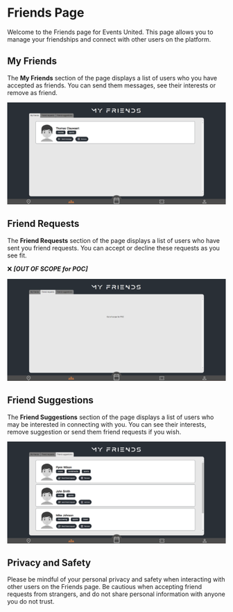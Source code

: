 # Friends Page

Welcome to the Friends page for Events United. This page allows you to manage your friendships and connect with other users on the platform.

## My Friends

The **My Friends** section of the page displays a list of users who you have accepted as friends. You can send them messages, see their interests or remove as friend.

![my-friends](../images/friends/friends-my-friends.png)

## Friend Requests

The **Friend Requests** section of the page displays a list of users who have sent you friend requests. You can accept or decline these requests as you see fit.

❌ ***[OUT OF SCOPE for POC]***

![friend-requests](../images/friends/friends-friend-requests.png)

## Friend Suggestions

The **Friend Suggestions** section of the page displays a list of users who may be interested in connecting with you. You can see their interests, remove suggestion or send them friend requests if you wish.

![friend-suggestions](../images/friends/friends-friend-suggestions.png)

## Privacy and Safety

Please be mindful of your personal privacy and safety when interacting with other users on the Friends page. Be cautious when accepting friend requests from strangers, and do not share personal information with anyone you do not trust.
